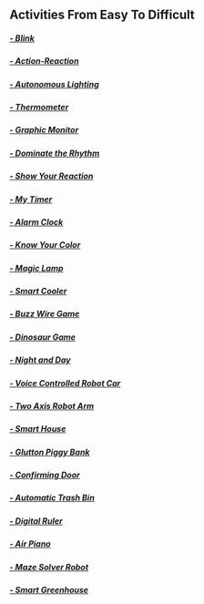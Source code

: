 ## Activities From Easy To Difficult
##### [- Blink](https://github.com/Robotistan/PicoBricks/tree/main/Examples/Activities/Blink "Heading Link")
##### [- Action-Reaction](https://github.com/Robotistan/PicoBricks/tree/main/Examples/Activities/Action-Reaction "Heading Link")
##### [- Autonomous Lighting](https://github.com/Robotistan/PicoBricks/tree/main/Examples/Activities/Autonomous%20Lighting "Heading Link")
##### [- Thermometer](https://github.com/Robotistan/PicoBricks/tree/main/Examples/Activities/Thermometer "Heading Link")
##### [- Graphic Monitor](https://github.com/Robotistan/PicoBricks/tree/main/Examples/Activities/Graphic%20Monitor "Heading Link")
##### [- Dominate the Rhythm](https://github.com/Robotistan/PicoBricks/tree/main/Examples/Activities/Dominate%20the%20Rhythm "Heading Link")
##### [- Show Your Reaction](https://github.com/Robotistan/PicoBricks/tree/main/Examples/Activities/Show%20Your%20Reaction "Heading Link")
##### [- My Timer](https://github.com/Robotistan/PicoBricks/tree/main/Examples/Activities/My%20Timer "Heading Link")
##### [- Alarm Clock](https://github.com/Robotistan/PicoBricks/tree/main/Examples/Activities/Alarm%20Clock "Heading Link")
##### [- Know Your Color](https://github.com/Robotistan/PicoBricks/tree/main/Examples/Activities/Know%20Your%20Color "Heading Link")
##### [- Magic Lamp](https://github.com/Robotistan/PicoBricks/tree/main/Examples/Activities/Magic%20Lamp "Heading Link") 
##### [- Smart Cooler](https://github.com/Robotistan/PicoBricks/tree/main/Examples/Activities/Smart%20Cooler "Heading Link") 
##### [- Buzz Wire Game](https://github.com/Robotistan/PicoBricks/tree/main/Examples/Activities/Buzz%20Wire%20Game "Heading Link")
##### [- Dinosaur Game](https://github.com/Robotistan/PicoBricks/tree/main/Examples/Activities/Dinosaur%20Game "Heading Link")
##### [- Night and Day](https://github.com/Robotistan/PicoBricks/tree/main/Examples/Activities/Night%20and%20Day "Heading Link")
##### [- Voice Controlled Robot Car](https://github.com/Robotistan/PicoBricks/tree/main/Examples/Activities/Voice%20Controlled%20Robot%20Car "Heading Link")
##### [- Two Axis Robot Arm](https://github.com/Robotistan/PicoBricks/tree/main/Examples/Activities/Two%20Axis%20Robot%20Arm "Heading Link")
##### [- Smart House](https://github.com/Robotistan/PicoBricks/tree/main/Examples/Activities/Smart%20House "Heading Link")
##### [- Glutton Piggy Bank](https://github.com/Robotistan/PicoBricks/tree/main/Examples/Activities/Glutton%20Piggy%20Bank "Heading Link") 
##### [- Confirming Door](https://github.com/Robotistan/PicoBricks/tree/main/Examples/Activities/Confirming%20Door "Heading Link")
##### [- Automatic Trash Bin](https://github.com/Robotistan/PicoBricks/tree/main/Examples/Activities/Automatic%20Trash%20Bin "Heading Link") 
##### [- Digital Ruler](https://github.com/Robotistan/PicoBricks/tree/main/Examples/Activities/Digital%20Ruler "Heading Link")
##### [- Air Piano](https://github.com/Robotistan/PicoBricks/tree/main/Examples/Activities/Air%20Piano "Heading Link")
##### [- Maze Solver Robot](https://github.com/Robotistan/PicoBricks/tree/main/Examples/Activities/Maze%20Solver%20Robot "Heading Link")
##### [- Smart Greenhouse](https://github.com/Robotistan/PicoBricks/tree/main/Examples/Activities/Smart%20Greenhouse "Heading Link")